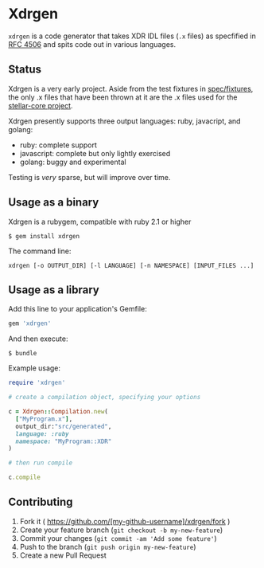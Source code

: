 # Xdrgen

`xdrgen` is a code generator that takes XDR IDL files (`.x` files) as specfified 
in [RFC 4506](http://tools.ietf.org/html/rfc4506.html) and spits code out in 
various languages.

## Status

Xdrgen is a very early project.  Aside from the test fixtures in 
[spec/fixtures](spec/fixtures), the only .x files that have been thrown at it
are the .x files used for the 
[stellar-core project](https://github.com/stellar/stellar-core).

Xdrgen presently supports three output languages:  ruby, javacript, and golang:

- ruby: complete support
- javascript: complete but only lightly exercised
- golang: buggy and experimental

Testing is _very_ sparse, but will improve over time.

## Usage as a binary

Xdrgen is a rubygem, compatible with ruby 2.1 or higher

    $ gem install xdrgen

The command line:

`xdrgen [-o OUTPUT_DIR] [-l LANGUAGE] [-n NAMESPACE] [INPUT_FILES ...]`

## Usage as a library

Add this line to your application's Gemfile:

```ruby
gem 'xdrgen'
```

And then execute:

    $ bundle

Example usage:

```ruby
require 'xdrgen'

# create a compilation object, specifying your options

c = Xdrgen::Compilation.new(
  ["MyProgram.x"], 
  output_dir:"src/generated",
  language: :ruby
  namespace: "MyProgram::XDR"
)

# then run compile

c.compile

```

## Contributing

1. Fork it ( https://github.com/[my-github-username]/xdrgen/fork )
2. Create your feature branch (`git checkout -b my-new-feature`)
3. Commit your changes (`git commit -am 'Add some feature'`)
4. Push to the branch (`git push origin my-new-feature`)
5. Create a new Pull Request
